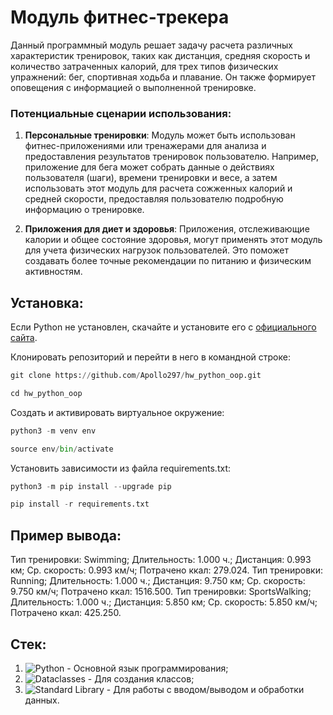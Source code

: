 # Модуль фитнес-трекера

Данный программный модуль решает задачу расчета различных характеристик тренировок, таких как дистанция, средняя скорость и количество затраченных калорий, для трех типов физических упражнений: бег, спортивная ходьба и плавание. Он также формирует оповещения с информацией о выполненной тренировке.

### Потенциальные сценарии использования:

1. **Персональные тренировки**:
   Модуль может быть использован фитнес-приложениями или тренажерами для анализа и предоставления результатов тренировок пользователю. Например, приложение для бега может собрать данные о действиях пользователя (шаги), времени тренировки и весе, а затем использовать этот модуль для расчета сожженных калорий и средней скорости, предоставляя пользователю подробную информацию о тренировке.

2. **Приложения для диет и здоровья**:
   Приложения, отслеживающие калории и общее состояние здоровья, могут применять этот модуль для учета физических нагрузок пользователей. Это поможет создавать более точные рекомендации по питанию и физическим активностям.

## Установка:
Если Python не установлен, скачайте и установите его с [официального сайта](https://www.python.org/downloads/).

Клонировать репозиторий и перейти в него в командной строке:
```python
git clone https://github.com/Apollo297/hw_python_oop.git 
```
```python
cd hw_python_oop
```
Cоздать и активировать виртуальное окружение:
```python
python3 -m venv env
```
```python
source env/bin/activate
```
Установить зависимости из файла requirements.txt:
```python
python3 -m pip install --upgrade pip
```
```python
pip install -r requirements.txt
```

## Пример вывода:
Тип тренировки: Swimming; Длительность: 1.000 ч.; Дистанция: 0.993 км; Ср. скорость: 0.993 км/ч; Потрачено ккал: 279.024.
Тип тренировки: Running; Длительность: 1.000 ч.; Дистанция: 9.750 км; Ср. скорость: 9.750 км/ч; Потрачено ккал: 1516.500.
Тип тренировки: SportsWalking; Длительность: 1.000 ч.; Дистанция: 5.850 км; Ср. скорость: 5.850 км/ч; Потрачено ккал: 425.250.

## Стек:
1. ![Python](https://img.shields.io/badge/Python-FFD43B?style=for-the-badge&logo=python&logoColor=blue) - Основной язык программирования;
2. ![Dataclasses](https://img.shields.io/badge/Dataclasses-555555?style=for-the-badge) - Для создания классов;
3. ![Standard Library](https://img.shields.io/badge/Standard%20Library-555555?style=for-the-badge) - Для работы с вводом/выводом и обработки данных.
